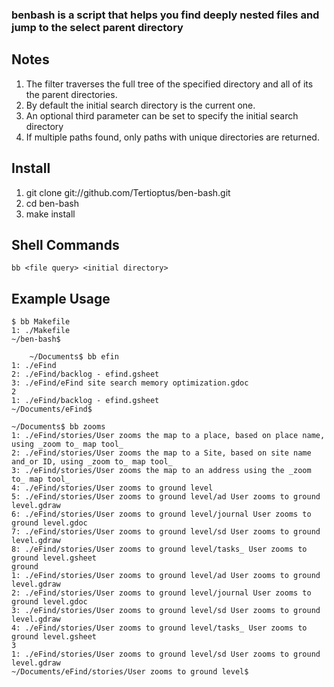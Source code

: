 ### benbash is a script that helps you find deeply nested files and jump to the select parent directory

##  Notes

1. The filter traverses the full tree of the specified directory and all of its the parent directories. 
2. By default the initial search directory is the current one.
2. An optional third parameter can be set to specify the initial search directory
3. If multiple paths found, only paths with unique directories are returned.

## Install

1. git clone git://github.com/Tertioptus/ben-bash.git
2. cd ben-bash
3. make install

## Shell Commands

	bb <file query> <initial directory>

## Example Usage

	$ bb Makefile
	1: ./Makefile
	~/ben-bash$	
    
    	~/Documents$ bb efin
	1: ./eFind
	2: ./eFind/backlog - efind.gsheet
	3: ./eFind/eFind site search memory optimization.gdoc
	2
	1: ./eFind/backlog - efind.gsheet
	~/Documents/eFind$
	
	~/Documents$ bb zooms
	1: ./eFind/stories/User zooms the map to a place, based on place name, using _zoom to_ map tool_
	2: ./eFind/stories/User zooms the map to a Site, based on site name and_or ID, using _zoom to_ map tool_
	3: ./eFind/stories/User zooms the map to an address using the _zoom to_ map tool_
	4: ./eFind/stories/User zooms to ground level
	5: ./eFind/stories/User zooms to ground level/ad User zooms to ground level.gdraw
	6: ./eFind/stories/User zooms to ground level/journal User zooms to ground level.gdoc
	7: ./eFind/stories/User zooms to ground level/sd User zooms to ground level.gdraw
	8: ./eFind/stories/User zooms to ground level/tasks_ User zooms to ground level.gsheet
	ground
	1: ./eFind/stories/User zooms to ground level/ad User zooms to ground level.gdraw
	2: ./eFind/stories/User zooms to ground level/journal User zooms to ground level.gdoc
	3: ./eFind/stories/User zooms to ground level/sd User zooms to ground level.gdraw
	4: ./eFind/stories/User zooms to ground level/tasks_ User zooms to ground level.gsheet
	3
	1: ./eFind/stories/User zooms to ground level/sd User zooms to ground level.gdraw
	~/Documents/eFind/stories/User zooms to ground level$


	


